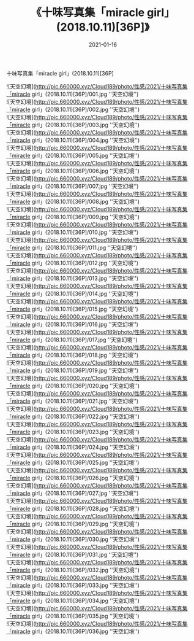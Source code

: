 ﻿---
layout: post
title:  《十味写真集「miracle girl」(2018.10.11)[36P]》
date:   2021-01-16
img: http://pic.660000.xyz/Cloud189/photo/性感/2021/十味写真集「miracle girl」(2018.10.11)[36P]/000.jpg
categories: [美女, 性感, 泳衣]
---

十味写真集「miracle girl」(2018.10.11)[36P]



![天空幻境](http://pic.660000.xyz/Cloud189/photo/性感/2021/十味写真集「miracle girl」(2018.10.11)[36P]/001.jpg ''天空幻境'') <br>
![天空幻境](http://pic.660000.xyz/Cloud189/photo/性感/2021/十味写真集「miracle girl」(2018.10.11)[36P]/002.jpg ''天空幻境'') <br>
![天空幻境](http://pic.660000.xyz/Cloud189/photo/性感/2021/十味写真集「miracle girl」(2018.10.11)[36P]/003.jpg ''天空幻境'') <br>
![天空幻境](http://pic.660000.xyz/Cloud189/photo/性感/2021/十味写真集「miracle girl」(2018.10.11)[36P]/004.jpg ''天空幻境'') <br>
![天空幻境](http://pic.660000.xyz/Cloud189/photo/性感/2021/十味写真集「miracle girl」(2018.10.11)[36P]/005.jpg ''天空幻境'') <br>
![天空幻境](http://pic.660000.xyz/Cloud189/photo/性感/2021/十味写真集「miracle girl」(2018.10.11)[36P]/006.jpg ''天空幻境'') <br>
![天空幻境](http://pic.660000.xyz/Cloud189/photo/性感/2021/十味写真集「miracle girl」(2018.10.11)[36P]/007.jpg ''天空幻境'') <br>
![天空幻境](http://pic.660000.xyz/Cloud189/photo/性感/2021/十味写真集「miracle girl」(2018.10.11)[36P]/008.jpg ''天空幻境'') <br>
![天空幻境](http://pic.660000.xyz/Cloud189/photo/性感/2021/十味写真集「miracle girl」(2018.10.11)[36P]/009.jpg ''天空幻境'') <br>
![天空幻境](http://pic.660000.xyz/Cloud189/photo/性感/2021/十味写真集「miracle girl」(2018.10.11)[36P]/010.jpg ''天空幻境'') <br>
![天空幻境](http://pic.660000.xyz/Cloud189/photo/性感/2021/十味写真集「miracle girl」(2018.10.11)[36P]/011.jpg ''天空幻境'') <br>
![天空幻境](http://pic.660000.xyz/Cloud189/photo/性感/2021/十味写真集「miracle girl」(2018.10.11)[36P]/012.jpg ''天空幻境'') <br>
![天空幻境](http://pic.660000.xyz/Cloud189/photo/性感/2021/十味写真集「miracle girl」(2018.10.11)[36P]/013.jpg ''天空幻境'') <br>
![天空幻境](http://pic.660000.xyz/Cloud189/photo/性感/2021/十味写真集「miracle girl」(2018.10.11)[36P]/014.jpg ''天空幻境'') <br>
![天空幻境](http://pic.660000.xyz/Cloud189/photo/性感/2021/十味写真集「miracle girl」(2018.10.11)[36P]/015.jpg ''天空幻境'') <br>
![天空幻境](http://pic.660000.xyz/Cloud189/photo/性感/2021/十味写真集「miracle girl」(2018.10.11)[36P]/016.jpg ''天空幻境'') <br>
![天空幻境](http://pic.660000.xyz/Cloud189/photo/性感/2021/十味写真集「miracle girl」(2018.10.11)[36P]/017.jpg ''天空幻境'') <br>
![天空幻境](http://pic.660000.xyz/Cloud189/photo/性感/2021/十味写真集「miracle girl」(2018.10.11)[36P]/018.jpg ''天空幻境'') <br>
![天空幻境](http://pic.660000.xyz/Cloud189/photo/性感/2021/十味写真集「miracle girl」(2018.10.11)[36P]/019.jpg ''天空幻境'') <br>
![天空幻境](http://pic.660000.xyz/Cloud189/photo/性感/2021/十味写真集「miracle girl」(2018.10.11)[36P]/020.jpg ''天空幻境'') <br>
![天空幻境](http://pic.660000.xyz/Cloud189/photo/性感/2021/十味写真集「miracle girl」(2018.10.11)[36P]/021.jpg ''天空幻境'') <br>
![天空幻境](http://pic.660000.xyz/Cloud189/photo/性感/2021/十味写真集「miracle girl」(2018.10.11)[36P]/022.jpg ''天空幻境'') <br>
![天空幻境](http://pic.660000.xyz/Cloud189/photo/性感/2021/十味写真集「miracle girl」(2018.10.11)[36P]/023.jpg ''天空幻境'') <br>
![天空幻境](http://pic.660000.xyz/Cloud189/photo/性感/2021/十味写真集「miracle girl」(2018.10.11)[36P]/024.jpg ''天空幻境'') <br>
![天空幻境](http://pic.660000.xyz/Cloud189/photo/性感/2021/十味写真集「miracle girl」(2018.10.11)[36P]/025.jpg ''天空幻境'') <br>
![天空幻境](http://pic.660000.xyz/Cloud189/photo/性感/2021/十味写真集「miracle girl」(2018.10.11)[36P]/026.jpg ''天空幻境'') <br>
![天空幻境](http://pic.660000.xyz/Cloud189/photo/性感/2021/十味写真集「miracle girl」(2018.10.11)[36P]/027.jpg ''天空幻境'') <br>
![天空幻境](http://pic.660000.xyz/Cloud189/photo/性感/2021/十味写真集「miracle girl」(2018.10.11)[36P]/028.jpg ''天空幻境'') <br>
![天空幻境](http://pic.660000.xyz/Cloud189/photo/性感/2021/十味写真集「miracle girl」(2018.10.11)[36P]/029.jpg ''天空幻境'') <br>
![天空幻境](http://pic.660000.xyz/Cloud189/photo/性感/2021/十味写真集「miracle girl」(2018.10.11)[36P]/030.jpg ''天空幻境'') <br>
![天空幻境](http://pic.660000.xyz/Cloud189/photo/性感/2021/十味写真集「miracle girl」(2018.10.11)[36P]/031.jpg ''天空幻境'') <br>
![天空幻境](http://pic.660000.xyz/Cloud189/photo/性感/2021/十味写真集「miracle girl」(2018.10.11)[36P]/032.jpg ''天空幻境'') <br>
![天空幻境](http://pic.660000.xyz/Cloud189/photo/性感/2021/十味写真集「miracle girl」(2018.10.11)[36P]/033.jpg ''天空幻境'') <br>
![天空幻境](http://pic.660000.xyz/Cloud189/photo/性感/2021/十味写真集「miracle girl」(2018.10.11)[36P]/034.jpg ''天空幻境'') <br>
![天空幻境](http://pic.660000.xyz/Cloud189/photo/性感/2021/十味写真集「miracle girl」(2018.10.11)[36P]/035.jpg ''天空幻境'') <br>
![天空幻境](http://pic.660000.xyz/Cloud189/photo/性感/2021/十味写真集「miracle girl」(2018.10.11)[36P]/036.jpg ''天空幻境'') <br>